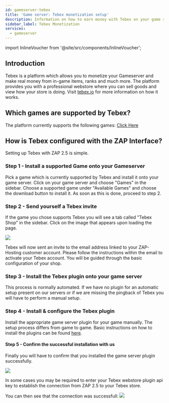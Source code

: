 ```yaml
---
id: gameserver-tebex
title: 'Game server: Tebex monetization setup'
description: Information on how to earn money with Tebex on your game server from ZAP-Hosting and how to set up Tebex on your server - ZAP-Hosting.com documentation
sidebar_label: Tebex Monetization
services:
  - gameserver
---
```


import InlineVoucher from '@site/src/components/InlineVoucher';

## Introduction

Tebex is a platform which allows you to monetize your Gameserver and make real money 
from in-game items, ranks and much more. The platform provides you with a professional 
webstore where you can sell goods and view how your store is doing. Visit 
[tebex.io](https://affiliate.tebex.io/r/690a6731-fee1-4054-84e1-30c26729403a) for 
more information on how it works.

<InlineVoucher />

## Which games are supported by Tebex?
The platform currently supports the following games: [Click Here](https://www.tebex.io/games)



## How is Tebex configured with the ZAP Interface?
Setting up Tebex with ZAP 2.5 is simple. 

### Step 1 - Install a supported Game onto your Gameserver
Pick a game which is currently supported by Tebex and install it onto your game server. Click on
your game server and choose "Games" in the sidebar. Choose a supported game under "Available Games" 
and choose the download button to install it. As soon as this is done, proceed to step 2.

### Step 2 - Send yourself a Tebex invite
If the game you chose supports Tebex you will see a tab called "Tebex Shop" in the sidebar. Click 
on the image that appears upon loading the page. 

![](https://user-images.githubusercontent.com/61839701/165710982-2b62bf91-96b1-4b31-a3b0-ffd5aafceddb.png)

Tebex will now sent an invite to the email address
linked to your ZAP-Hosting customer account. Please follow the instructions within the email to 
activate your Tebex account. You will be guided through the basic configuration of your shop.

### Step 3 - Install the Tebex plugin onto your game server
This process is normally automated. If we have no plugin for an automatic setup present on our 
servers or if we are missing the pingback of Tebex you will have to perform a manual setup.

### Step 4 - Install & configure the Tebex plugin
Install the appropriate game server plugin for your game manually. The setup process differs 
from game to game. Basic instructions on how to install the plugins can be found
[here](https://docs.tebex.io/store/integrating-with-your-game-server-or-website/minecraft-java-edition).

#### Step 5 - Confirm the successful installation with us
Finally you will have to confirm that you installed the game server plugin successfully. 

![](https://user-images.githubusercontent.com/61839701/165711046-51bdf1b4-b92d-4e24-ab81-c7b4debb4653.png)

In some cases you may be required to enter your Tebex webstore plugin api key to establish
the connection from ZAP 2.5 to your Tebex store.

You can then see that the connection was successfull:
![](https://user-images.githubusercontent.com/61839701/165711320-579443a5-2a1f-4701-a590-a138e63e24d1.png)

